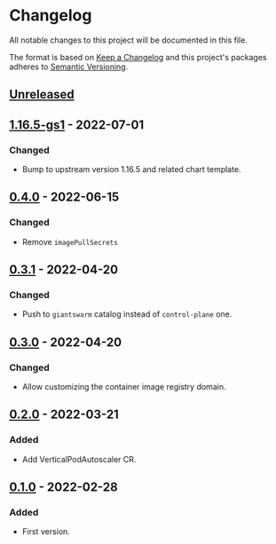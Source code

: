 # Changelog

All notable changes to this project will be documented in this file.

The format is based on [Keep a Changelog](http://keepachangelog.com/en/1.0.0/)
and this project's packages adheres to [Semantic Versioning](http://semver.org/spec/v2.0.0.html).

## [Unreleased]

## [1.16.5-gs1] - 2022-07-01

### Changed

- Bump to upstream version 1.16.5 and related chart template.

## [0.4.0] - 2022-06-15

### Changed

- Remove `imagePullSecrets`

## [0.3.1] - 2022-04-20

### Changed

- Push to `giantswarm` catalog instead of `control-plane` one.

## [0.3.0] - 2022-04-20

### Changed

- Allow customizing the container image registry domain.

## [0.2.0] - 2022-03-21

### Added

- Add VerticalPodAutoscaler CR.

## [0.1.0] - 2022-02-28

### Added

- First version.

[Unreleased]: https://github.com/giantswarm/aws-node-termination-handler-app/compare/v1.16.5-gs1...HEAD
[1.16.5-gs1]: https://github.com/giantswarm/aws-node-termination-handler-app/compare/v0.4.0...v1.16.5-gs1
[0.4.0]: https://github.com/giantswarm/aws-node-termination-handler-app/compare/v0.3.1...v0.4.0
[0.3.1]: https://github.com/giantswarm/aws-node-termination-handler-app/compare/v0.3.0...v0.3.1
[0.3.0]: https://github.com/giantswarm/aws-node-termination-handler-app/compare/v0.2.0...v0.3.0
[0.2.0]: https://github.com/giantswarm/aws-node-termination-handler-app/compare/v0.1.0...v0.2.0
[0.1.0]: https://github.com/giantswarm/aws-node-termination-handler-app/compare/v0.0.0...v0.1.0
